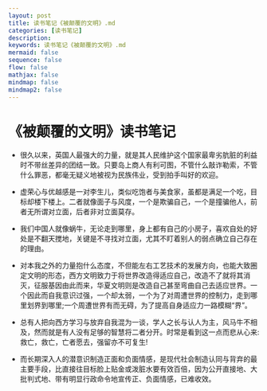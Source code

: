 ```yaml
---
layout: post
title: 读书笔记《被颠覆的文明》.md
categories: [读书笔记]
description: 
keywords: 读书笔记《被颠覆的文明》.md
mermaid: false
sequence: false
flow: false
mathjax: false
mindmap: false
mindmap2: false
---
```



# 《被颠覆的文明》读书笔记

- 很久以来，英国人最强大的力量，就是其人民维护这个国家最卑劣肮脏的利益时不带丝差异的团结一致。只要岛上商人有利可图，不管什么敲诈勒索，不管什么罪恶，都毫无疑义地被视为民族伟业，受到拍手叫好的欢迎。

- 虚荣心与优越感是一对李生儿，类似吃饱者与美食家，虽都是满足一个吃，目标却楼下楼上。二者就像面子与风度，一个是欺骗自己，一个是撞骗他人，前者无所谓对立面，后者非对立面莫存。
- 我们中国人就像蜗牛，无论走到哪里，身上都有自己的小房子，喜欢自处的好处是不翻天搅地，关键是不寻找对立面，尤其不盯着别人的弱点确立自己存在的理由。
- 对本我之外的力量抱什么态度，不但能左右工艺技术的发展方向，也能大致圈定文明的形态，西方文明致力于将世界改造得适应自己，改造不了就将其消灭，征服基因由此而来，华夏文明则是改造自己甚至弯曲自己去适应世界。一个因此而自我意识过强，一个却太弱，一个为了对周遭世界的控制力，走到哪里划界到哪里;一个周遭世界有而无碍，为了提高自身适应力一路模糊“界”。
- 总有人把向西方学习与放弃自我混为一谈，学人之长与认人为主，风马牛不相及，然而就是有人没有足够的智慧将二者分开。时常是看到这一点而悲从心来:救亡，救亡，亡者愿去，强留亦不可复生!
- 而长期深入人的潜意识制造正面和负面情感，是现代社会制造认同与背弃的最主要手段，比直接往目标脸上贴金或泼脏水要有效百倍，因为公开直接地、大批判式地、带有明显行政命令地宣传正、负面情感，已难收效。